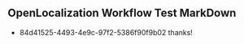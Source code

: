 ## OpenLocalization Workflow Test MarkDown
* 84d41525-4493-4e9c-97f2-5386f90f9b02 
thanks!<!--HONumber=Mar16_HO3-->
